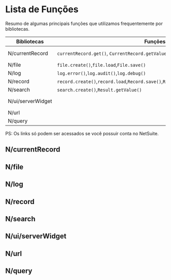 # Lista de Funções

Resumo de algumas principais funções que utilizamos frequentemente por bibliotecas.

Bibliotecas | Funções | Links
-------| -------- | -------
N/currentRecord | `currentRecord.get()`, `CurrentRecord.getValue()`, `currentRecord.setValue()` | [N/currentRecord Module](https://4847589-sb1.app.netsuite.com/app/help/helpcenter.nl?fid=section_4625600928.html)
N/file | `file.create()`,`file.load`,`File.save()` | [N/file Module](https://4847589-sb1.app.netsuite.com/app/help/helpcenter.nl?fid=section_4205693274.html)
N/log| `log.error()`,`log.audit()`,`log.debug()` | [N/log Module](https://4847589-sb1.app.netsuite.com/app/help/helpcenter.nl?fid=section_4574548135.html)
N/record | `record.create()`,`record.load`,`Record.save()`,`Record.getValue()`,`Record.setValue()` | [N/record Module](https://4847589-sb1.app.netsuite.com/app/help/helpcenter.nl?fid=section_4267255811.html)
N/search | `search.create()`,`Result.getValue()` | [N/search Module](https://4847589-sb1.app.netsuite.com/app/help/helpcenter.nl?fid=section_4345764122.html)
N/ui/serverWidget | |[N/ui/serverWidget Module](https://4847589-sb1.app.netsuite.com/app/help/helpcenter.nl?fid=section_4321345532.html)
N/url | | [N/url Module](https://4847589-sb1.app.netsuite.com/app/help/helpcenter.nl?fid=section_4358552918.html)
N/query | |[N/query Module](https://4847589-sb1.app.netsuite.com/app/help/helpcenter.nl?fid=section_1510275060.html)

PS: Os links só podem ser acessados se você possuir conta no NetSuite.

## N/currentRecord
## N/file
## N/log
## N/record
## N/search
## N/ui/serverWidget
## N/url
## N/query

